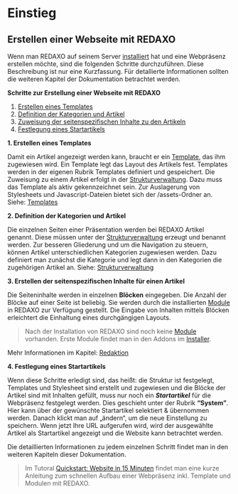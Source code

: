 # Einstieg

## Erstellen einer Webseite mit REDAXO 

Wenn man REDAXO auf seinem Server [installiert](/{{path}}/{{version}}/installation) hat und eine Webpräsenz erstellen möchte, sind die folgenden Schritte durchzuführen. Diese Beschreibung ist nur eine Kurzfassung. Für detallierte Informationen sollten die weiteren Kapitel der Dokumentation betrachtet werden. 

**Schritte zur Erstellung einer Webseite mit REDAXO**

1. [Erstellen eines Templates](#template)
2. [Definition der Kategorien und Artikel](#defkatart)
3. [Zuweisung der seitenspezifischen Inhalte zu den Artikeln](#zuweisung)
4. [Festlegung eines Startartikels](#startartikel)


<a name="template"></a>
**1. Erstellen eines Templates**

Damit ein Artikel angezeigt werden kann, braucht er ein [Template](/{{path}}/{{version}}/templates), das ihm zugewiesen wird. Ein Template legt das Layout des Artikels fest. Templates werden in der eigenen Rubrik Templates definiert und gespeichert. Die Zuweisung zu einem Artikel erfolgt in der [Strukturverwaltung](/{{path}}/{{version}}/strukturverwaltung). Dazu muss das Template als aktiv gekennzeichnet sein. Zur Auslagerung von Stylesheets und Javascript-Dateien bietet sich der /assets-Ordner an.
Siehe: [Templates](/{{path}}/{{version}}/templates)


<a name="defkatart"></a>
**2. Definition der Kategorien und Artikel**

Die einzelnen Seiten einer Präsentation werden bei REDAXO Artikel genannt. Diese müssen unter der [Strukturverwaltung](/{{path}}/{{version}}/strukturverwaltung) erzeugt und benannt werden. Zur besseren Gliederung und um die Navigation zu steuern, können Artikel unterschiedlichen Kategorien zugewiesen werden. Dazu definiert man zunächst die Kategorie und legt dann in den Kategorien die zugehörigen Artikel an. 
Siehe: [Strukturverwaltung](/{{path}}/{{version}}/strukturverwaltung)


<a name="zuweisung"></a>
**3. Erstellen der seitenspezifischen Inhalte für einen Artikel**

Die Seiteninhalte werden in einzelnen **Blöcken** eingegeben. Die Anzahl der Blöcke auf einer Seite ist beliebig. Sie werden durch die installierten [Module](/{{path}}/{{version}}/module) in REDAXO zur Verfügung gestellt. Die Eingabe von Inhalten mittels Blöcken erleichtert die Einhaltung eines durchgängigen Layouts.

> Nach der Installation von REDAXO sind noch keine [Module](/{{path}}/{{version}}/module) vorhanden. Erste Module findet man in den Addons im [Installer](/{{path}}/{{version}}/installer). 

Mehr Informationen im Kapitel: [Redaktion](/{{path}}/{{version}}/redaktion)

<a name="startartikel"></a>
**4. Festlegung eines Startartikels**

Wenn diese Schritte erledigt sind, das heißt: die Struktur ist festgelegt, Templates und Stylesheet sind erstellt und zugewiesen und die Blöcke der Artikel sind mit Inhalten gefüllt, muss nur noch ein ***Startartikel*** für die Webpräsenz festgelegt werden. Dies geschieht unter der Rubrik **“System”**.  Hier kann über der gewünschte Startartikel selektiert & übernommen werden. Danach klickt man auf „ändern“, um die neue Einstellung zu speichern. Wenn jetzt Ihre URL aufgerufen wird, wird der ausgewählte Artikel als Startartikel angezeigt und die Website kann betrachtet werden.

Die detaillierten Informationen zu jedem einzelnen Schritt findet man in den weiteren Kapiteln dieser Dokumentation.

> Im Tutoral [Quickstart: Website in 15 Minuten](/{{path}}/{{version}}/tutorial-quickstart) findet man eine kurze Anleitung zum schnellen Aufbau einer Webpräsenz inkl. Template und Modulen mit REDAXO. 
